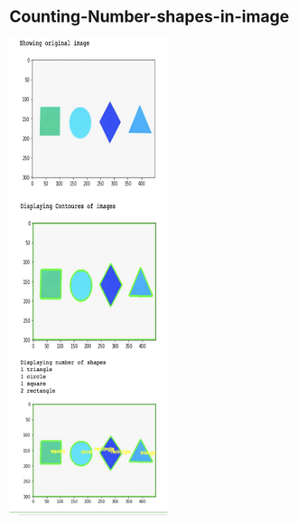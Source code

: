 # Counting-Number-shapes-in-image


<img src="./assets/a.png" width="280" height="280"/> <img src="./assets/b.png" width="280" height="280"/> <img src="./assets/c.png" width="280" height="280"/>
